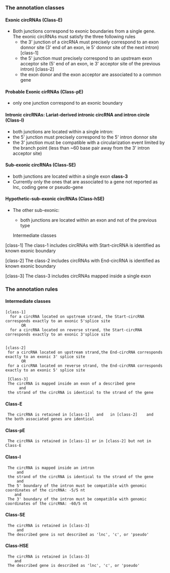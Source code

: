 
### The annotation classes

#### Exonic circRNAs   (Class-E)
   - Both junctions correspond to exonic boundaries from a single gene.  
   The exonic circRNAs must satisfy the three following rules  
      - the 3' junction of a circRNA must precisely correspond to an exon donnor site (3' end of an exon, ie 5' donnor site of the next intron)  [class-1]    
      - the 5' junction must precisely correspond to an upstream exon acceptor site (5' end of an exon, ie 3' acceptor site of the previous intron)  [class-2]     
      - the exon donor and the exon acceptor are associated to a common gene
      
#### Probable Exonic cirRNAs (Class-pE)
   - only one junction correspond to an exonic boundary
      
#### Intronic circRNAs: Lariat-derived intronic circRNA and intron circle  (Class-I)
  - both junctions are located within a single intron:
  - the 5' junction must precisely correspond to the 5' intron donnor site
  - the 3' junction must be compatible with a circularization event limited by the branch point (less than ~60 base pair away from the 3' intron acceptor site) 

#### Sub-exonic circRNAs  (Class-SE)
   - both junctions are located within a single exon  **class-3**
   - Currently only the ones that are associated to a gene not reported as lnc, coding gene or pseudo-gene

#### Hypothetic-sub-exonic circRNAs    (Class-hSE)
   - The other sub-exonic:
      - both junctions are located within an exon and not of the previous type
      
      
      Intermediate classes
 
   [class-1]   The class-1 includes circRNAs with Start-circRNA is identified as known exonic boundary
   
   [class-2]   The class-2 includes circRNAs with End-circRNA is identified as known exonic boundary
   
   [class-3]   The class-3 includes circRNAs mapped inside a single exon 
 
   



### The annotation rules
 
 ####    Intermediate classes
    [class-1]
      for a circRNA located on upstream strand, the Start-circRNA corresponds exactly to an exonic 5'splice site 
           OR   
      for a circRNA located on reverse strand, the Start-circRNA corresponds exactly to an exonic 3'splice site


    [class-2]
     for a circRNA located on upstream strand,the End-circRNA corresponds exactly to an exonic 3' splice site
           OR
     for a circRNA located on reverse strand, the End-circRNA corresponds exactly to an exonic 5' splice site
     
     [Class-3]
     The circRNA is mapped inside an exon of a described gene   
          and
     the strand of the circRNA is identical to the strand of the gene


####     Class-E   
     The circRNA is retained in [class-1]   and   in [class-2]    and    the both associated genes are identical
   
####     Class-pE
     The circRNA is retained in [class-1] or in [class-2] but not in Class-E

####    Class-I
     The circRNA is mapped inside an intron    
         and
     the strand of the circRNA is identical to the strand of the gene
         and
     The 5' boundary of the intron must be compatible with genomic coordinates of the circRNA: -5/5 nt
        and
     The 3' boundary of the intron must be compatible with genomic coordinates of the circRNA: -60/5 nt

     
 ####   Class-SE
     The circRNA is retained in [class-3]
         and
     The described gene is not described as 'lnc', 'c', or 'pseudo'


 ####   Class-HSE
     The circRNA is retained in [class-3]
        and
     The described gene is described as 'lnc', 'c', or 'pseudo'








